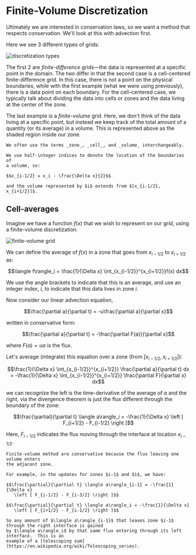 # Finite-Volume Discretization

Ultimately we are interested in conservation laws, so we want a method
that respects conservation.  We'll look at this with advection first.

Here we see 3 different types of grids:

![discretization types](grids.png)

The first 2 are *finite-difference* grids&mdash;the data is
represented at a specific point in the domain.  The two differ in that
the second case is a cell-centered finite-difference grid.  In this
case, there is not a point on the physical boundaries, while with the
first example (what we were using previously), there is a data point
on each boundary.  For the cell-centered case, we typically talk about
dividing the data into cells or zones and the data living at the
center of the zone.

The last example is a *finite-volume* grid.  Here, we don't think of
the data living at a specific point, but instead we keep track of the
total amount of a quantity (or its average) in a volume.  This is
represented above as the shaded region inside our zone.

```{tip}
We often use the terms _zone_, _cell_, and _volume_ interchangeably.
```

```{note}
We use half-integer indices to denote the location of the boundaries of
a volume, so:

$$x_{i-1/2} = x_i - \frac{\Delta x}{2}$$

and the volume represented by $i$ extends from $[x_{i-1/2}, x_{i+1/2}]$.
```

## Cell-averages

Imagine we have a function $f(x)$ that we wish to represent on our grid, using a finite-volume discretization.

![finite-volume grid](fv_grid.png)

We can define the average of $f(x)$ in a zone that goes from
$x_{i-1/2}$ to $x_{i+1/2}$ as:

$$\langle f\rangle_i = \frac{1}{\Delta x} \int_{x_{i-1/2}}^{x_{i+1/2}}f(x) dx$$

We use the angle brackets to indicate that this is an average, and use
an integer index, $i$, to indicate that this data lives in zone $i$.

Now consider our linear advection equation,

$$\frac{\partial a}{\partial t} = -u\frac{\partial a}{\partial x}$$

written in conservative form:

$$\frac{\partial a}{\partial t} = -\frac{\partial F(a)}{\partial x}$$

where $F(a) = ua$ is the flux.

Let's average (integrate) this equation over a zone (from $[x_{i-1/2},
x_{i+1/2}]$):

$$\frac{1}{\Delta x} \int_{x_{i-1/2}}^{x_{i+1/2}} \frac{\partial a}{\partial t} dx =
   -\frac{1}{\Delta x} \int_{x_{i-1/2}}^{x_{i+1/2}} \frac{\partial F}{\partial x} dx$$

we can recognize the left is the time-derivative of the average of $a$
and the right, via the divergence theorem is just the flux different
through the boundary of the zone:

$$\frac{\partial}{\partial t} \langle a\rangle_i = -\frac{1}{\Delta x}
   \left [ F_{i+1/2} - F_{i-1/2} \right ]$$

Here, $F_{i-1/2}$ indicates the flux moving through the interface at location $x_{i-1/2}$.

```{note}
Finite-volume method are conservative because the flux leaving one volume enters
the adjacent zone.

For example, in the updates for zones $i-1$ and $i$, we have:

$$\frac{\partial}{\partial t} \langle a\rangle_{i-1} = -\frac{1}{\Delta x}
   \left [ F_{i-1/2} - F_{i-3/2} \right ]$$

$$\frac{\partial}{\partial t} \langle a\rangle_i = -\frac{1}{\Delta x}
   \left [ F_{i+1/2} - F_{i-1/2} \right ]$$

So any amount of $\langle a\rangle_{i-1}$ that leaves zone $i-1$ through the right interface is gained
by $\langle a\rangle_i$ by that same flux entering through its left interface.  This is an
example of a [telescoping sum](https://en.wikipedia.org/wiki/Telescoping_series).
```

